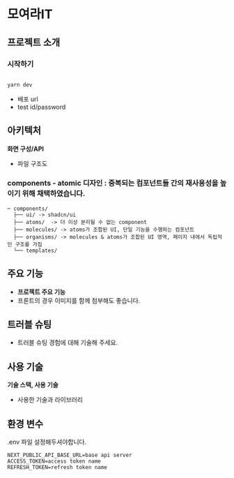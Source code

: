 # 모여라IT 
## 프로젝트 소개

### 시작하기

```bash

yarn dev

```

- 배포 url
- test id/password

## 아키텍처

**화면 구성/API**

- 파일 구조도

### components - atomic 디자인 : 중복되는 컴포넌트들 간의 재사용성을 높이기 위해 채택하였습니다. 
```
─ components/
  ├── ui/ -> shadcn/ui 
  ├── atoms/  -> 더 이상 분리될 수 없는 component
  ├── molecules/ -> atoms가 조합된 UI, 단일 기능을 수행하는 컴포넌트 
  ├── organisms/ -> molecules & atoms가 조합된 UI 영역, 페이지 내에서 독립적인 구조를 가짐
  └── templates/

```

## 주요 기능

- **프로젝트 주요 기능**
- 프론트의 경우 이미지를 함께 첨부해도 좋습니다.

## 트러블 슈팅

- 트러블 슈팅 경험에 대해 기술해 주세요.

## 사용 기술

**기술 스택, 사용 기술**

- 사용한 기술과 라이브러리

## 환경 변수
.env 파일 설정해두셔야합니다. 

```
NEXT_PUBLIC_API_BASE_URL=base api server
ACCESS_TOKEN=access token name
REFRESH_TOKEN=refresh token name
```